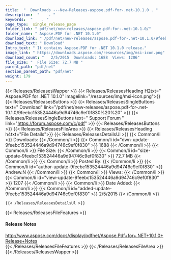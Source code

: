 ```yaml
---
title:  "  Downloads ---New-Releases-aspose.pdf-for-.net-10.1.0 . " 
description:  "    . " 
keywords:  "    . " 
page_type:  single_release_page
folder_link: " pdf/net/new-releases/aspose.pdf-for-.net-10.1.0/"
folder_name: " Aspose.PDF for .NET 10.1.0"
download_link: " /pdf/net/new-releases/aspose.pdf-for-.net-10.1.0/9feebc153524446a9d94746c9ef0f830"
download_text: " Download"
Intro_text: " It contains Aspose.PDF for .NET 10.1.0 release."
image_link: " https://downloads.aspose.com/resources/img/msi-icon.png"
download_count: "   2/5/2015  Downloads: 1688  Views: 1206"
file_size: "  File Size: 72.7 MB "
parent_path: "pdf/net"
section_parent_path: "pdf/net"
weight: 179 
---
```


{{< Releases/ReleasesWapper >}}
  {{< Releases/ReleasesHeading H2txt=" Aspose.PDF for .NET 10.1.0" imagelink="/resources/img/msi-icon.png">}}
  {{< Releases/ReleasesButtons >}}
    {{< Releases/ReleasesSingleButtons text=" Download" link="/pdf/net/new-releases/aspose.pdf-for-.net-10.1.0/9feebc153524446a9d94746c9ef0f830%20%20" >}}
    {{< Releases/ReleasesSingleButtons text=" Support Forum " link="https://forum.aspose.com/c/pdf" >}}
  {{< Releases/ReleasesButtons >}}
  {{< Releases/ReleasesFileArea >}}
    {{< Releases/ReleasesHeading h4txt="File Details">}}
    {{< Releases/ReleasesDetailsUl >}}
            {{< Common/li  >}} Downloads: {{< /Common/li >}} 
      {{< Common/li id="dwn-update-9feebc153524446a9d94746c9ef0f830" >}} 1688 {{< /Common/li >}} 
      {{< Common/li  >}} File Size: {{< /Common/li >}} 
      {{< Common/li id="size-update-9feebc153524446a9d94746c9ef0f830" >}} 72.7 MB {{< /Common/li >}} 
      {{< Common/li  >}} Posted By: {{< /Common/li >}} 
      {{< Common/li id="author-update-9feebc153524446a9d94746c9ef0f830" >}} Andrew.N {{< /Common/li >}} 
      {{< Common/li  >}} Views: {{< /Common/li >}} 
      {{< Common/li id="view-update-9feebc153524446a9d94746c9ef0f830" >}} 1207 {{< /Common/li >}} 
      {{< Common/li  >}} Date Added: {{< /Common/li >}} 
      {{< Common/li id="added-update-9feebc153524446a9d94746c9ef0f830" >}} 2/5/2015 {{< /Common/li >}} 

    {{< /Releases/ReleasesDetailsUl >}}

  {{< Releases/ReleasesFileFeatures >}}
      <h4>Release Notes</h4><div><a href="http://www.aspose.com/docs/display/pdfnet/Aspose.Pdf+for+.NET+10.1.0+Release+Notes">http://www.aspose.com/docs/display/pdfnet/Aspose.Pdf+for+.NET+10.1.0+Release+Notes</a></div>
  {{< /Releases/ReleasesFileFeatures >}}
 {{< /Releases/ReleasesFileArea >}}
{{< /Releases/ReleasesWapper >}}


